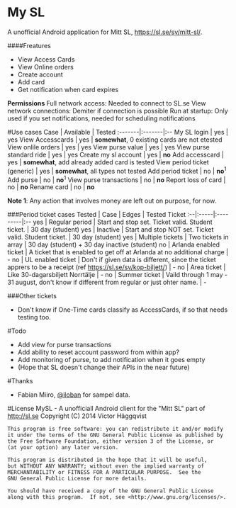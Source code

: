My SL
=====
A unofficial Android application for Mitt SL, https://sl.se/sv/mitt-sl/.

####Freatures
- View Access Cards
- View Online orders
- Create account
- Add card
- Get notification when card expires

**Permissions**
Full network access: Needed to connect to SL.se
View network connections: Demiter if connection is possible
Run at startup: Only used if you set notifications, needed for scheduling notifications

#Use cases
Case | Available | Tested
:-------|:-------|:--
My SL login | yes | yes
View Accesscards | yes | **somewhat**, 0 existing cards are not etested
View onlile orders | yes | yes
View purse value | yes | yes
View purse standard ride | yes | yes
Create my sl account | yes | **no**
Add accesscard | yes | **somewhat**, add already added card is tested
View period ticket (generic) | yes | **somewhat**, all types not tested
Add period ticket | no | **no**<sup>1</sup>
Add purse | no | **no**<sup>1</sup>
View purse transactions | no | **no**
Report loss of card | no | **no**
Rename card | no | **no**

**Note 1**: Any action that involves money  are left out on purpose, for now.

###Period ticket cases
Tested | Case | Edges | Tested Ticket
:--|:-----|:---------|:--
yes | Regular period | Start and stop set. Ticket valid. Student ticket. | 30 day (student)
yes | Inactive | Start and stop NOT set. Ticket valid. Student ticket. | 30 day (student)
yes | Multiple tickets | Two tickets in array | 30 day (student) + 30 day inactive (student)
no | Arlanda enabled ticket | A ticket that is enabled to get off at Arlanda at no additional charge | -
no | UL enabled ticket | Don't if given data is different, since the ticket apprers to be a receipt (ref https://sl.se/sv/kop-biljett/) | -
no | Area ticket | Like 30-dagarsbiljett Norrtälje | -
no | Summer ticket | Vaild through 1 may - 31 august, don't know if different from regular or just ohter name. | -

###Other tickets
- Don't know if One-Time cards classify as AccessCards, if so that needs testing too.

#Todo
- Add view for purse transactions
- Add ability to reset account password from within app?
- Add monitoring of purse, to add notification when it goes empty
- (Hope that SL doesn't change their APIs in the near future)

#Thanks
- Fabian Miiro, [@iloban](https://twitter.com/iloabn) for sampel data.

#License
	MySL - A unofficiall Android client for the "Mitt SL" part of http://sl.se
    Copyright (C) 2014  Victor Häggqvist

    This program is free software: you can redistribute it and/or modify
    it under the terms of the GNU General Public License as published by
    the Free Software Foundation, either version 3 of the License, or
    (at your option) any later version.

    This program is distributed in the hope that it will be useful,
    but WITHOUT ANY WARRANTY; without even the implied warranty of
    MERCHANTABILITY or FITNESS FOR A PARTICULAR PURPOSE.  See the
    GNU General Public License for more details.

    You should have received a copy of the GNU General Public License
    along with this program.  If not, see <http://www.gnu.org/licenses/>.
